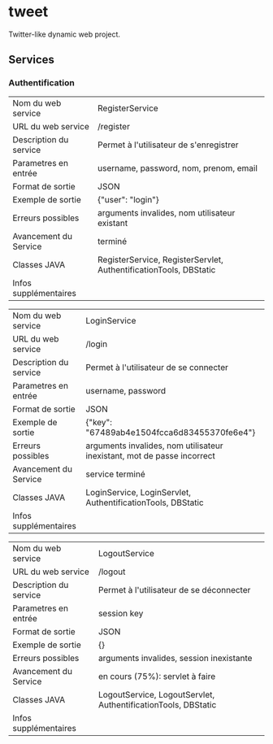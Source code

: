 # tweet
Twitter-like dynamic web project.

## Services

### Authentification

|   |   |
|---|---|
| Nom du web service | RegisterService |
| URL du web service | /register |
| Description du service | Permet à l'utilisateur de s'enregistrer |
| Parametres en entrée | username, password, nom, prenom, email |
| Format de sortie | JSON |
| Exemple de sortie | {"user": "login"} |
| Erreurs possibles | arguments invalides, nom utilisateur existant |
| Avancement du Service | terminé |
| Classes JAVA | RegisterService, RegisterServlet, AuthentificationTools, DBStatic |
| Infos supplémentaires | |


|   |   |
|---|---|
| Nom du web service | LoginService |
| URL du web service | /login |
| Description du service | Permet à l'utilisateur de se connecter |
| Parametres en entrée | username, password |
| Format de sortie | JSON |
| Exemple de sortie | {"key": "67489ab4e1504fcca6d83455370fe6e4"} |
| Erreurs possibles | arguments invalides, nom utilisateur inexistant, mot de passe incorrect |
| Avancement du Service | service terminé |
| Classes JAVA | LoginService, LoginServlet, AuthentificationTools, DBStatic |
| Infos supplémentaires | |


|   |   |
|---|---|
| Nom du web service | LogoutService |
| URL du web service | /logout |
| Description du service | Permet à l'utilisateur de se déconnecter |
| Parametres en entrée | session key |
| Format de sortie | JSON |
| Exemple de sortie | {} |
| Erreurs possibles | arguments invalides, session inexistante |
| Avancement du Service | en cours (75%): servlet à faire |
| Classes JAVA | LogoutService, LogoutServlet, AuthentificationTools, DBStatic |
| Infos supplémentaires | |